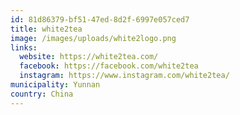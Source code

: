 ```yaml
---
id: 81d86379-bf51-47ed-8d2f-6997e057ced7
title: white2tea
image: /images/uploads/white2logo.png
links:
  website: https://white2tea.com/
  facebook: https://facebook.com/white2tea
  instagram: https://www.instagram.com/white2tea/
municipality: Yunnan
country: China
---
```


